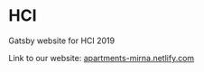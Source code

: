 # HCI

Gatsby website for HCI 2019

Link to our website: <a href="https://apartments-mirna.netlify.com/">apartments-mirna.netlify.com</a>
